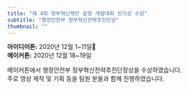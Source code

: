 ```yaml
---
title: "제 4회 정부혁신제안 끝장 개발대회 인기상 수상"
subtitle: "행정안전부 정부혁신전략추진단상"
thumbnail: ""
---
```


**아이디어톤:** 2020년 12월 1~11일  
**메이커톤:** 2020년 12월 18~19일

메이커톤에서 행정안전부 정부혁신전략추진단장상을 수상하였습니다.  
주로 영상 제작 및 기획 등을 팀원 분들과 함께 진행하였습니다.
